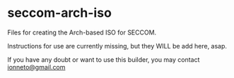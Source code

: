 # seccom-arch-iso
Files for creating the Arch-based ISO for SECCOM.

Instructions for use are currently missing, but they WILL be add here, asap.

If you have any doubt or want to use this builder, you may contact ionneto@gmail.com

